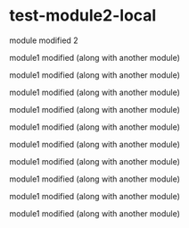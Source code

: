 # test-module2-local

module modified 2

module1 modified (along with another module)

module1 modified (along with another module)

module1 modified (along with another module)

module1 modified (along with another module)


module1 modified (along with another module)

module1 modified (along with another module)

module1 modified (along with another module)

module1 modified (along with another module)

module1 modified (along with another module)

module1 modified (along with another module)
